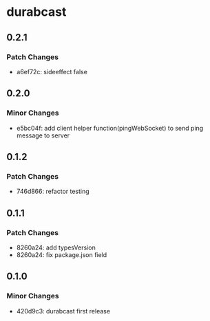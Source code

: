 # durabcast

## 0.2.1

### Patch Changes

- a6ef72c: sideeffect false

## 0.2.0

### Minor Changes

- e5bc04f: add client helper function(pingWebSocket) to send ping message to server

## 0.1.2

### Patch Changes

- 746d866: refactor testing

## 0.1.1

### Patch Changes

- 8260a24: add typesVersion
- 8260a24: fix package.json field

## 0.1.0

### Minor Changes

- 420d9c3: durabcast first release
